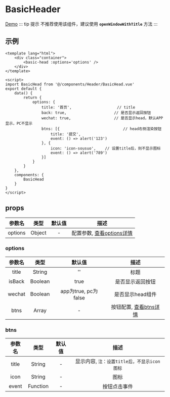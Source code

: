 # BasicHeader
[Demo](http://watasi.gitee.io/infozx_api/dist/#/basicHead.html)
::: tip 提示
不推荐使用该组件，建议使用 **`openWindowWithTitle`** 方法
:::


## 示例
``` vue{8}
<template lang="html">
	<div class="container">
		<basic-head :options='options' />
	</div>
</template>

<script>
import BasicHead from '@/components/Header/BasicHead.vue'
export default {
	data() {
		return {
			options: {
				title: '首页',					// title
				back: true,						// 是否显示返回按钮
				wechat: true,					// 是否显示head，默认APP显示，PC不显示
				btns: [{							// head右侧渲染按钮
					title: '提交',
					event: () => alert('123')
				}, {
					icon: 'icon-sousuo', 	// 设置title后，则不显示图标
					event: () => alert('789')
				}]
			}
		}
	},
	components: {
		BasicHead
	}
}
</script>
```

## props
|参数名|类型|默认值|描述|
|:---:|:---:|:---:|:---:|
|options|Object|-|配置参数, [查看options详情](#options)|

### options
|参数名|类型|默认值|描述|
|:---:|:---:|:---:|:---:|
|title|String|''|标题|
|isBack|Boolean|true|是否显示返回按钮|
|wechat|Boolean|app为true, pc为false|是否显示head组件|
|btns|Array|-|按钮配置, [查看btns详情](#btns)|

### btns
|参数名|类型|默认值|描述|
|:---:|:---:|:---:|:---:|
|title|String|-|显示内容, `注：设置title后，不显示icon图标`|
|icon|String|-|图标|
|event|Function|-|按钮点击事件|

